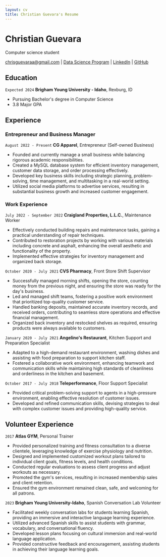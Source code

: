 ```yaml
---
layout: cv
title: Christian Guevara's Resume
---
```

# Christian Guevara
Computer science student

<div id="webaddress">
<a href="chrisguevaraa@gmail.com">chrisguevaraa@gmail.com</a>
| <a href="https://byuidatascience.github.io/development.html">Data Science Program</a>
| <a href="https://www.linkedin.com/in/guevarachristian/">LinkedIn</a>
| <a href="https://github.com/chrisglw">GitHub</a>
</div>

<!-- https://www.monique.tech/the-art-of-markdown -->

## Education

`Expected 2024`
__Brigham Young University - Idaho__, Rexburg, ID
- Pursuing Bachelor's degree in Computer Science
- 3.8 Major GPA


## Experience 

### Entrepreneur and Business Manager

`August 2022 - Present`
__CG Apparel__, Entrepreneur (Self-owned Business)

- Founded and currently manage a small business while balancing rigorous academic responsibilities.
- Created a MySQL database system for efficient inventory management, customer data storage, and order processing effectively.
- Developed key business skills including strategic planning, problem-solving, time management, and multitasking in a real-world setting.
- Utilized social media platforms to advertise services, resulting in substantial business growth and increased customer engagement.

### Work Experience

`July 2022 - September 2022`
__Craigland Properties, L.L.C.__, Maintenance Worker

- Effectively conducted building repairs and maintenance tasks, gaining a practical understanding of repair techniques.
- Contributed to restoration projects by working with various materials including concrete and asphalt, enhancing the overall aesthetic and functionality of the property.
- Implemented effective strategies for inventory management and organized back storage.

`October 2020 - July 2021`
__CVS Pharmacy__, Front Store Shift Supervisor

- Successfully managed morning shifts, opening the store, counting money from the previous night, and ensuring the store was ready for the day's business.
- Led and managed shift teams, fostering a positive work environment that prioritized top-quality customer service.
- Handled banking deposits, maintained accurate inventory records, and received orders, contributing to seamless store operations and effective financial management.
- Organized back inventory and restocked shelves as required, ensuring products were always available to customers.


`January 2020 - July 2021`
__Angelino's Restaurant__, Kitchen Support and Preparation Specialist

- Adapted to a high-demand restaurant environment, washing dishes and assisting with food preparation to support kitchen staff.
- Fostered a collaborative work environment, enhancing teamwork and communication skills while maintaining high standards of cleanliness and orderliness in the kitchen and basement. 

`October 2017 - July 2018`
__Teleperformance__, Floor Support Specialist

- Provided critical problem-solving support to agents in a high-pressure environment, enabling effective resolution of customer issues.
- Developed and refined communication skills, devising strategies to deal with complex customer issues and providing high-quality service.


## Volunteer Experience

`2017`
__Atlas GYM__, Personal Trainer
- Provided personalized training and fitness consultation to a diverse clientele, leveraging knowledge of exercise physiology and nutrition.
- Designed and implemented customized workout plans tailored to individual client goals, fitness levels, and health conditions.
- Conducted regular evaluations to assess client progress and adjust workouts as necessary.
- Promoted the gym's services, resulting in increased membership sales and client retention.
- Ensured the gym environment remained clean, safe, and welcoming for all patrons.

`2023`
__Brigham Young University-Idaho__, Spanish Conversation Lab Volunteer
- Facilitated weekly conversation labs for students learning Spanish, providing an immersive and interactive language learning experience.
- Utilized advanced Spanish skills to assist students with grammar, vocabulary, and conversational fluency.
- Developed lesson plans focusing on cultural immersion and real-world language application.
- Provided constructive feedback and encouragement, assisting students in achieving their language learning goals.


<!-- ### Footer

Last updated: July 2023 -->


